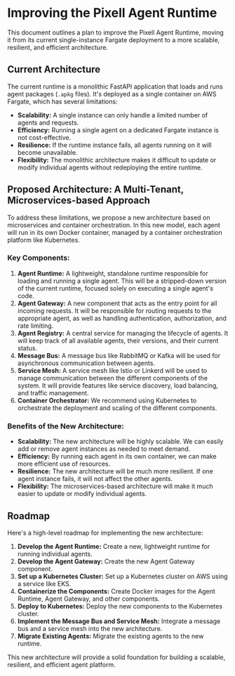 
# Improving the Pixell Agent Runtime

This document outlines a plan to improve the Pixell Agent Runtime, moving it from its current single-instance Fargate deployment to a more scalable, resilient, and efficient architecture.

## Current Architecture

The current runtime is a monolithic FastAPI application that loads and runs agent packages (`.apkg` files). It's deployed as a single container on AWS Fargate, which has several limitations:

*   **Scalability:** A single instance can only handle a limited number of agents and requests.
*   **Efficiency:** Running a single agent on a dedicated Fargate instance is not cost-effective.
*   **Resilience:** If the runtime instance fails, all agents running on it will become unavailable.
*   **Flexibility:** The monolithic architecture makes it difficult to update or modify individual agents without redeploying the entire runtime.

## Proposed Architecture: A Multi-Tenant, Microservices-based Approach

To address these limitations, we propose a new architecture based on microservices and container orchestration. In this new model, each agent will run in its own Docker container, managed by a container orchestration platform like Kubernetes.

### Key Components:

1.  **Agent Runtime:** A lightweight, standalone runtime responsible for loading and running a single agent. This will be a stripped-down version of the current runtime, focused solely on executing a single agent's code.
2.  **Agent Gateway:** A new component that acts as the entry point for all incoming requests. It will be responsible for routing requests to the appropriate agent, as well as handling authentication, authorization, and rate limiting.
3.  **Agent Registry:** A central service for managing the lifecycle of agents. It will keep track of all available agents, their versions, and their current status.
4.  **Message Bus:** A message bus like RabbitMQ or Kafka will be used for asynchronous communication between agents.
5.  **Service Mesh:** A service mesh like Istio or Linkerd will be used to manage communication between the different components of the system. It will provide features like service discovery, load balancing, and traffic management.
6.  **Container Orchestrator:** We recommend using Kubernetes to orchestrate the deployment and scaling of the different components.

### Benefits of the New Architecture:

*   **Scalability:** The new architecture will be highly scalable. We can easily add or remove agent instances as needed to meet demand.
*   **Efficiency:** By running each agent in its own container, we can make more efficient use of resources.
*   **Resilience:** The new architecture will be much more resilient. If one agent instance fails, it will not affect the other agents.
*   **Flexibility:** The microservices-based architecture will make it much easier to update or modify individual agents.

## Roadmap

Here's a high-level roadmap for implementing the new architecture:

1.  **Develop the Agent Runtime:** Create a new, lightweight runtime for running individual agents.
2.  **Develop the Agent Gateway:** Create the new Agent Gateway component.
3.  **Set up a Kubernetes Cluster:** Set up a Kubernetes cluster on AWS using a service like EKS.
4.  **Containerize the Components:** Create Docker images for the Agent Runtime, Agent Gateway, and other components.
5.  **Deploy to Kubernetes:** Deploy the new components to the Kubernetes cluster.
6.  **Implement the Message Bus and Service Mesh:** Integrate a message bus and a service mesh into the new architecture.
7.  **Migrate Existing Agents:** Migrate the existing agents to the new runtime.

This new architecture will provide a solid foundation for building a scalable, resilient, and efficient agent platform.
